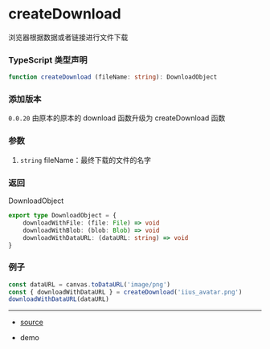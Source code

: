 # createDownload

浏览器根据数据或者链接进行文件下载



### TypeScript 类型声明

```typescript
function createDownload (fileName: string): DownloadObject
```



### 添加版本

`0.0.20` 由原本的原本的 download 函数升级为 createDownload 函数



### 参数

1. `string` fileName：最终下载的文件的名字

   

### 返回

DownloadObject

```typescript
export type DownloadObject = {
    downloadWithFile: (file: File) => void
    downloadWithBlob: (blob: Blob) => void
    downloadWithDataURL: (dataURL: string) => void
}
```



### 例子

```typescript
const dataURL = canvas.toDataURL('image/png')
const { downloadWithDataURL } = createDownload('iius_avatar.png')
downloadWithDataURL(dataURL)
```

----

- [source](https://github.com/iius-l/iius-s/blob/main/src/browser/createDownload.ts)

- demo
